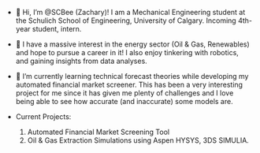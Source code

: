 - 👋 Hi, I’m @SCBee (Zachary)! I am a Mechanical Engineering student at the Schulich School of Engineering, University of Calgary. Incoming 4th-year student, intern.

- 👀 I have a massive interest in the energy sector (Oil & Gas, Renewables) and hope to pursue a career in it! I also enjoy tinkering with robotics, and gaining insights from data analyses.


- 🌱 I’m currently learning technical forecast theories while developing my automated financial market screener. This has been a very interesting project for me since it has given me plenty of challenges and I love being able to see how accurate (and inaccurate) some models are.


- Current Projects:
    1) Automated Financial Market Screening Tool
    2) Oil & Gas Extraction Simulations using Aspen HYSYS, 3DS SIMULIA.

<!---
SCBee/SCBee is a ✨ special ✨ repository because its `README.md` (this file) appears on your GitHub profile.
You can click the Preview link to take a look at your changes.
--->
